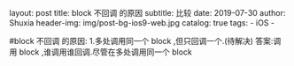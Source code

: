 layout:     post
title:      block 不回调 的原因
subtitle:   比较
date:       2019-07-30
author:     Shuxia
header-img: img/post-bg-ios9-web.jpg
catalog: true
tags:
    - iOS -

#block 不回调 的原因:
1.多处调用同一个 block ,但只回调一个.(待解决)
答案:调用 block ,谁调用谁回调.尽管在多处调用同一个 block
